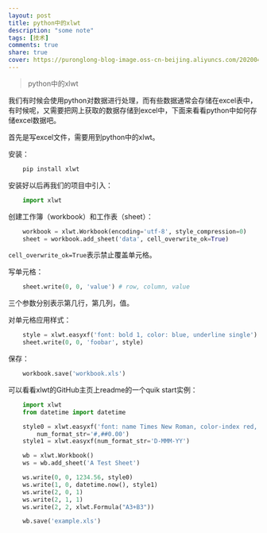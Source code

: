 ```yaml
---
layout: post
title: python中的xlwt
description: "some note"
tags: [技术]
comments: true
share: true
cover: https://puronglong-blog-image.oss-cn-beijing.aliyuncs.com/20200420154359.png
---
```


> python中的xlwt

我们有时候会使用python对数据进行处理，而有些数据通常会存储在excel表中，有时候呢，又需要把网上获取的数据存储到excel中，下面来看看python中如何存储excel数据吧。

<!-- more -->

首先是写excel文件，需要用到python中的xlwt。

安装：

```python
	pip install xlwt
```

安装好以后再我们的项目中引入：

```python
	import xlwt
```

创建工作簿（workbook）和工作表（sheet）：

```python
	workbook = xlwt.Workbook(encoding='utf-8', style_compression=0) 
	sheet = workbook.add_sheet('data', cell_overwrite_ok=True)
```

```cell_overwrite_ok=True```表示禁止覆盖单元格。

写单元格：

```python
	sheet.write(0, 0, 'value') # row, column, value 
```

三个参数分别表示第几行，第几列，值。

对单元格应用样式：

```python
	style = xlwt.easyxf('font: bold 1, color: blue, underline single')
	sheet.write(0, 0, 'foobar', style)
```

保存：

```python
	workbook.save('workbook.xls')
```

可以看看xlwt的GitHub主页上readme的一个quik start实例：

```python
	import xlwt
	from datetime import datetime

	style0 = xlwt.easyxf('font: name Times New Roman, color-index red, bold on',
	    num_format_str='#,##0.00')
	style1 = xlwt.easyxf(num_format_str='D-MMM-YY')

	wb = xlwt.Workbook()
	ws = wb.add_sheet('A Test Sheet')

	ws.write(0, 0, 1234.56, style0)
	ws.write(1, 0, datetime.now(), style1)
	ws.write(2, 0, 1)
	ws.write(2, 1, 1)
	ws.write(2, 2, xlwt.Formula("A3+B3"))

	wb.save('example.xls')
```